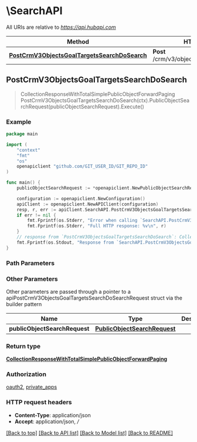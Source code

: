 # \SearchAPI

All URIs are relative to *https://api.hubapi.com*

Method | HTTP request | Description
------------- | ------------- | -------------
[**PostCrmV3ObjectsGoalTargetsSearchDoSearch**](SearchAPI.md#PostCrmV3ObjectsGoalTargetsSearchDoSearch) | **Post** /crm/v3/objects/goal_targets/search | 



## PostCrmV3ObjectsGoalTargetsSearchDoSearch

> CollectionResponseWithTotalSimplePublicObjectForwardPaging PostCrmV3ObjectsGoalTargetsSearchDoSearch(ctx).PublicObjectSearchRequest(publicObjectSearchRequest).Execute()



### Example

```go
package main

import (
	"context"
	"fmt"
	"os"
	openapiclient "github.com/GIT_USER_ID/GIT_REPO_ID"
)

func main() {
	publicObjectSearchRequest := *openapiclient.NewPublicObjectSearchRequest() // PublicObjectSearchRequest | 

	configuration := openapiclient.NewConfiguration()
	apiClient := openapiclient.NewAPIClient(configuration)
	resp, r, err := apiClient.SearchAPI.PostCrmV3ObjectsGoalTargetsSearchDoSearch(context.Background()).PublicObjectSearchRequest(publicObjectSearchRequest).Execute()
	if err != nil {
		fmt.Fprintf(os.Stderr, "Error when calling `SearchAPI.PostCrmV3ObjectsGoalTargetsSearchDoSearch``: %v\n", err)
		fmt.Fprintf(os.Stderr, "Full HTTP response: %v\n", r)
	}
	// response from `PostCrmV3ObjectsGoalTargetsSearchDoSearch`: CollectionResponseWithTotalSimplePublicObjectForwardPaging
	fmt.Fprintf(os.Stdout, "Response from `SearchAPI.PostCrmV3ObjectsGoalTargetsSearchDoSearch`: %v\n", resp)
}
```

### Path Parameters



### Other Parameters

Other parameters are passed through a pointer to a apiPostCrmV3ObjectsGoalTargetsSearchDoSearchRequest struct via the builder pattern


Name | Type | Description  | Notes
------------- | ------------- | ------------- | -------------
 **publicObjectSearchRequest** | [**PublicObjectSearchRequest**](PublicObjectSearchRequest.md) |  | 

### Return type

[**CollectionResponseWithTotalSimplePublicObjectForwardPaging**](CollectionResponseWithTotalSimplePublicObjectForwardPaging.md)

### Authorization

[oauth2](../README.md#oauth2), [private_apps](../README.md#private_apps)

### HTTP request headers

- **Content-Type**: application/json
- **Accept**: application/json, */*

[[Back to top]](#) [[Back to API list]](../README.md#documentation-for-api-endpoints)
[[Back to Model list]](../README.md#documentation-for-models)
[[Back to README]](../README.md)

